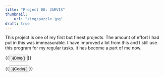 ```yaml
---
title: "Project 00: JARVIS"
thumbnail:
    url: "/img/puzzle.jpg"
draft: true
---
```


This project is one of my first but finest projects. The amount of effort I had put in this was immeasurable. I have improved a lot from this and I still use this program for my regular tasks. It has become a part of me now.

{{<button href="/blog/projects/project00" color="success">}}Blog{{</button>}}

{{<button href="https://www.github.com" color="danger">}}Code{{</button>}}